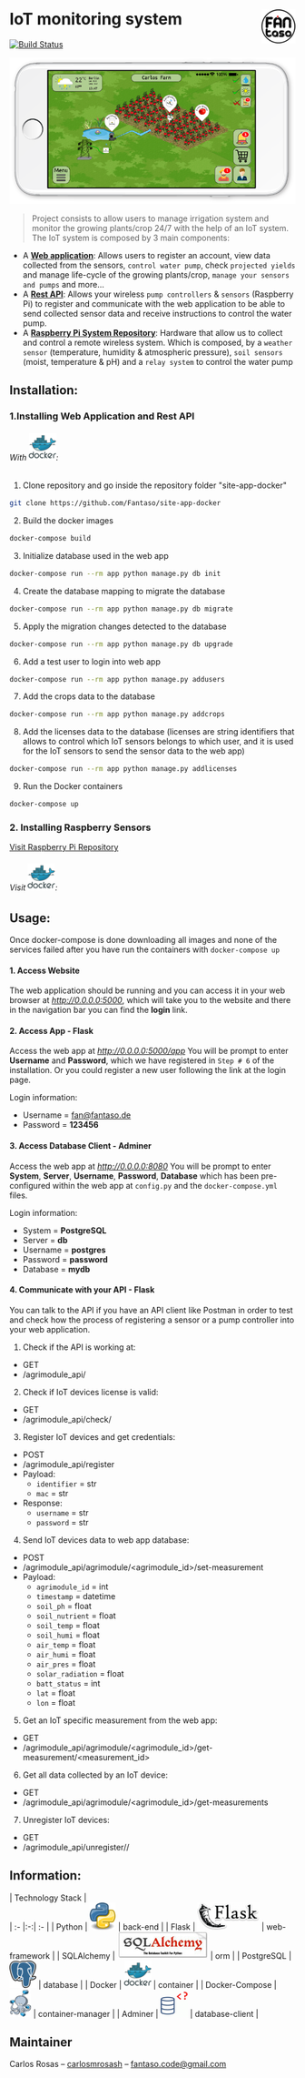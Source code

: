 <!-- logo -->
<a href="https://www.fantaso.de">
<img src="app/solarvibes/static/images/readme/fantaso.png" align="right" />
</a>

<!-- header -->
<h1 style="text-align: left; margin-top:0px;">
  IoT monitoring system
</h1>

<!-- build -->
[![Build Status][travis-image]][travis-link]

<!-- banner -->
![banner][banner]

> Project consists to allow users to manage irrigation system and monitor the growing plants/crop 24/7 with the help of an IoT system. The IoT system is composed by 3 main components:
* A **[Web application][app-repo-link]**: Allows users to register an account, view data collected from the sensors, `control water pump`, check `projected yields` and manage life-cycle of the growing plants/crop, `manage your sensors and pumps` and more...
* A **[Rest API][api-repo-link]**: Allows your wireless `pump controllers` & `sensors` (Raspberry Pi) to register and communicate with the web application to be able to send collected sensor data and receive instructions to control the water pump.
* A **[Raspberry Pi System Repository][raspberry-repo]**: Hardware that allow us to collect and control a remote wireless system. Which is composed, by a `weather sensor` (temperature, humidity & atmospheric pressure), `soil sensors` (moist, temperature & pH) and a `relay system` to control the water pump


## Installation:

### 1.Installing Web Application and Rest API

###### With ![docker][docker]:

1. Clone repository and go inside the repository folder "site-app-docker"
```sh
git clone https://github.com/Fantaso/site-app-docker
```

2. Build the docker images
```sh
docker-compose build
```

3. Initialize database used in the web app
```sh
docker-compose run --rm app python manage.py db init
```

4. Create the database mapping to migrate the database
```sh
docker-compose run --rm app python manage.py db migrate
```

5. Apply the migration changes detected to the database
```sh
docker-compose run --rm app python manage.py db upgrade
```

6. Add a test user to login into web app
```sh
docker-compose run --rm app python manage.py addusers
```

7. Add the crops data to the database
```sh
docker-compose run --rm app python manage.py addcrops
```

8. Add the licenses data to the database (licenses are string identifiers that allows to control which IoT sensors belongs to which user, and it is used for the IoT sensors to send the sensor data to the web app)
```sh
docker-compose run --rm app python manage.py addlicenses
```

9. Run the Docker containers
```sh
docker-compose up
```

### 2. Installing Raspberry Sensors
 [Visit Raspberry Pi Repository][raspberry-repo]
###### Visit  ![docker][docker]:


## Usage:
Once docker-compose is done downloading all images and none of the services failed after you have run the containers with `docker-compose up`


#### 1. Access Website
The web application should be running and you can access it in your web browser at _http://0.0.0.0:5000_, which will take you to the website and there in the navigation bar you can find the **login** link.


#### 2. Access App - Flask
Access the web app at _http://0.0.0.0:5000/app_
You will be prompt to enter **Username** and **Password**, which we have registered in `Step # 6` of the installation. Or you could register a new user following the link at the login page.

Login information:
- Username = fan@fantaso.de
- Password = **123456**


#### 3. Access Database Client - Adminer
Access the web app at _http://0.0.0.0:8080_
You will be prompt to enter **System**, **Server**, **Username**, **Password**, **Database** which has been pre-configured within the web app at `config.py` and the `docker-compose.yml` files.

Login information:
- System = **PostgreSQL**
- Server = **db**
- Username = **postgres**
- Password = **password**
- Database = **mydb**


#### 4. Communicate with your API - Flask
You can talk to the API if you have an API client like Postman in order to test and check how the process of registering a sensor or a pump controller into your web application.


1. Check if the API is working at:
  * GET
  * /agrimodule_api/


2. Check if IoT devices license is valid:
  * GET
  * /agrimodule_api/check/<identifier>


3. Register IoT devices and get credentials:
  * POST
  * /agrimodule_api/register
  * Payload:
    * `identifier` = str
    * `mac` = str
  * Response:
    * `username` = str
    * `password` = str


4. Send IoT devices data to web app database:
  * POST
  * /agrimodule_api/agrimodule/<agrimodule_id>/set-measurement
  * Payload:
    * `agrimodule_id` = int
    * `timestamp` = datetime
    * `soil_ph` = float
    * `soil_nutrient` = float
    * `soil_temp` = float
    * `soil_humi` = float
    * `air_temp` = float
    * `air_humi` = float
    * `air_pres` = float
    * `solar_radiation` = float
    * `batt_status` = int
    * `lat` = float
    * `lon` = float


5. Get an IoT specific measurement from the web app:
  * GET
  * /agrimodule_api/agrimodule/<agrimodule_id>/get-measurement/<measurement_id>


6. Get all data collected by an IoT device:
  * GET
  * /agrimodule_api/agrimodule/<agrimodule_id>/get-measurements


7. Unregister IoT devices:
  * GET
  * /agrimodule_api/unregister/<identifier>/<mac>



## Information:
| Technology Stack |  
| :- |:-:| :- |
| Python          | ![back-end][Python]                   | back-end |
| Flask           | ![web-framework][Flask]               | web-framework |
| SQLAlchemy      | ![orm][SQLAlchemy]                    | orm |
| PostgreSQL      | ![database][PostgreSQL]               | database |
| Docker          | ![container][Docker]                  | container |
| Docker-Compose  | ![container-manager][Docker-Compose]  | container-manager |
| Adminer         | ![database-client][Adminer]           | database-client |

## Maintainer
Carlos Rosas – [carlosmrosash][linkedin-profile] – fantaso.code@gmail.com



<!-- links -->
[github-profile]: https://github.com/fantaso/
[github-repo]: https://github.com/Fantaso/site-app-docker

[raspberry-repo]: https://github.com/Fantaso/agrimodule-smart-system/tree/master/AgrimoduleHardware/agrimodule_gw
[app-repo-link]: https://github.com/Fantaso/site-app-docker/tree/master/app
[api-repo-link]: https://github.com/Fantaso/site-app-docker/tree/master/app/solarvibes/agrimodule_api

[linkedin-profile]: https://www.linkedin.com/in/carlosmrosash/

[travis-link]: https://travis-ci.org/Fantaso/django-docker-travis.svg?branch=master
[travis-image]: https://travis-ci.org/Fantaso/django-docker-travis

<!-- images -->
[banner]: app/solarvibes/static/images/readme/mainUI.png
[Python]: app/solarvibes/static/images/readme/tech-python.png
[Flask]: app/solarvibes/static/images/readme/tech-flask.png
[SQLAlchemy]: app/solarvibes/static/images/readme/tech-sqlalchemy.jpg
[PostgreSQL]: app/solarvibes/static/images/readme/tech-postgresql.png
[Docker]: app/solarvibes/static/images/readme/tech-docker.png
[Docker-Compose]: app/solarvibes/static/images/readme/tech-dockercompose.png
[Adminer]: app/solarvibes/static/images/readme/tech-adminer.png
